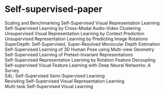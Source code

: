 # Self-supervised-paper

Scaling and Benchmarking Self-Supervised Visual Representation Learning  
Self-Supervised Learning by Cross-Modal Audio-Video Clustering  
Unsupervised Visual Representation Learning by Context Prediction  
Unsupervised Representation Learning by Predicting Image Rotations  
SuperDepth: Self-Supervised, Super-Resolved Monocular Depth Estimation  
Self-Supervised Learning of 3D Human Pose using Multi-view Geometry  
Self-Supervised Learning of Pretext-Invariant Representations  
Self-Supervised Representation Learning by Rotation Feature Decoupling  
Self-supervised Visual Feature Learning with Deep Neural Networks: A Survey  
S4L: Self-Supervised Semi-Supervised Learning  
Revisiting Self-Supervised Visual Representation Learning  
Multi-task Self-Supervised Visual Learning  
